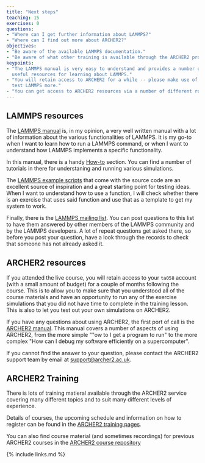```yaml
---
title: "Next steps"
teaching: 15
exercises: 0
questions:
- "Where can I get further information about LAMMPS?"
- "Where can I find out more about ARCHER2?"
objectives:
- "Be aware of the available LAMMPS documentation."
- "Be aware of what other training is available through the ARCHER2 program."
keypoints:
- "The LAMMPS manual is very easy to understand and provides a number of 
  useful resources for learning about LAMMPS."
- "You will retain access to ARCHER2 for a while -- please make use of it to 
  test LAMMPS more."
- "You can get access to ARCHER2 resources via a number of different routes."
---
```


## LAMMPS resources

The [LAMMPS manual](https://docs.lammps.org/Manual.html) is, in my opinion, a 
very well written manual with a lot of information about the various 
functionalities of LAMMPS. It is my go-to when I want to learn how to run a 
LAMMPS command, or when I want to understand how LAMMPS implements a specific 
functionality.

In this manual, there is a handy [How-to](https://docs.lammps.org/Howto.html) 
section. You can find a number of tutorials in there for understaning and 
running various simulations.

The [LAMMPS example scripts](https://docs.lammps.org/Examples.html) that come 
with the source code are an excellent source of inspiration and a great 
starting point for testing ideas. When I want to understand how to use a 
function, I will check whether there is an exercise that uses said function 
and use that as a template to get my system to work.

Finally, there is the [LAMMPS mailing list](https://matsci.org/c/lammps/40). 
You can post questions to this list to have them answered by other members of 
the LAMMPS community and by the LAMMPS developers. A lot of repeat questions 
get asked there, so before you post your question, have a look through the 
records to check that someone has not already asked it.

## ARCHER2 resources

If you attended the live course, you will retain access to your `ta058` 
account (with a small amount of budget) for a couple of months following the 
course. This is to allow you to make sure that you understood all of the 
course materials and have an opportunity to run any of the exercise 
simulations that you did not have time to complete in the training lesson. 
This is also to let you test out your own simulations on ARCHER2.

If you have any questions about using ARCHER2, the first port of call is the 
[ARCHER2 manual](https://docs.archer2.ac.uk/). This manual covers a number of 
aspects of using ARCHER2, from the more simple ""ow to I get a program to run" 
to the more complex "How can I debug my software efficiently on a 
supercomputer".

If you cannot find the answer to your question, please contact the ARCHER2 
support team by email at support@archer2.ac.uk.

## ARCHER2 Training

There is lots of training matieral available through the ARCHER2 service 
covering many different topics and to suit many different levels of 
experience. 

Details of courses, the upcoming schedule and information on how to register 
can be found in the 
[ARCHER2 training pages](https://www.archer2.ac.uk/training/).

You can also find course material (and sometimes recordings) for previous 
ARCHER2 courses in the 
[ARCHER2 course repository](https://www.archer2.ac.uk/training/materials/)

{% include links.md %}

